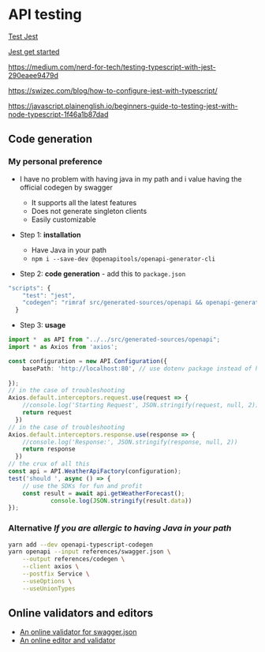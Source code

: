 # API testing 

[Test Jest](https://github.com/kulshekhar/ts-jest)

[Jest get started](https://jestjs.io/docs/getting-started)


https://medium.com/nerd-for-tech/testing-typescript-with-jest-290eaee9479d


https://swizec.com/blog/how-to-configure-jest-with-typescript/

https://javascript.plainenglish.io/beginners-guide-to-testing-jest-with-node-typescript-1f46a1b87dad

## Code generation

### **My personal preference**

* I have no problem with having java in my path and i value having the official codegen by swagger
    * It supports all the latest features
    * Does not generate singleton clients
    * Easily customizable 

* Step 1: **installation** 
  * Have Java in your path
  * `npm i --save-dev @openapitools/openapi-generator-cli`

* Step 2: **code generation** - add this to `package.json`
```js
"scripts": {
    "test": "jest",
    "codegen": "rimraf src/generated-sources/openapi && openapi-generator-cli generate -i ../bot.srv/bin/swagger.json -o src/generated-sources/openapi -g typescript-axios"
  }
```
* Step 3: **usage** 
```ts
import *  as API from "../../src/generated-sources/openapi";
import * as Axios from 'axios';

const configuration = new API.Configuration({
    basePath: 'http://localhost:80', // use dotenv package instead of hardcode urls
    
});
// in the case of troubleshooting
Axios.default.interceptors.request.use(request => {
    //console.log('Starting Request', JSON.stringify(request, null, 2))
    return request
  })
// in the case of troubleshooting
Axios.default.interceptors.response.use(response => {
    //console.log('Response:', JSON.stringify(response, null, 2))
    return response
  })
// the crux of all this 
const api = API.WeatherApiFactory(configuration);
test('should ', async () => {
    // use the SDKs for fun and profit
    const result = await api.getWeatherForecast();
            console.log(JSON.stringify(result.data))
});
```




### **Alternative** *If you are allergic to having Java in your path*

```sh
yarn add --dev openapi-typescript-codegen
yarn openapi --input references/swagger.json \
    --output references/codegen \
    --client axios \
    --postfix Service \
    --useOptions \
    --useUnionTypes
```

## Online validators and editors  

* [An online validator for swagger.json](https://apitools.dev/swagger-parser/online)
* [An online editor and validator](https://editor.swagger.io)